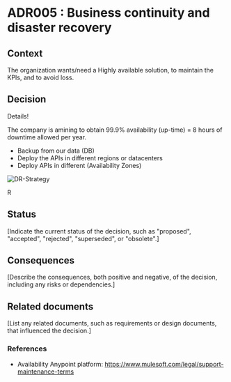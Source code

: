# ADR005 : Business continuity and disaster recovery

## Context

The organization wants/need a Highly available solution, to maintain the KPIs, and to avoid loss.

## Decision

Details!

The company is amining to obtain 99.9% availability (up-time) = 8 hours of downtime allowed per year.

- Backup from our data (DB)
- Deploy the APIs in different regions or datacenters
- Deploy APIs in different (Availability Zones)

![DR-Strategy](https://d2908q01vomqb2.cloudfront.net/fc074d501302eb2b93e2554793fcaf50b3bf7291/2021/05/13/Figure-1.-DR-strategies.png)

R


## Status

[Indicate the current status of the decision, such as "proposed", "accepted", "rejected", "superseded", or "obsolete".]

## Consequences

[Describe the consequences, both positive and negative, of the decision, including any risks or dependencies.]

## Related documents

[List any related documents, such as requirements or design documents, that influenced the decision.]

### References
- Availability Anypoint platform: https://www.mulesoft.com/legal/support-maintenance-terms

